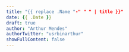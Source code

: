 ```yaml
---
title: "{{ replace .Name "-" " " | title }}"
date: {{ .Date }}
draft: true
author: "Arthur Mendes"
authorTwitter: "usrbinarthur"
showFullContent: false
---
```


